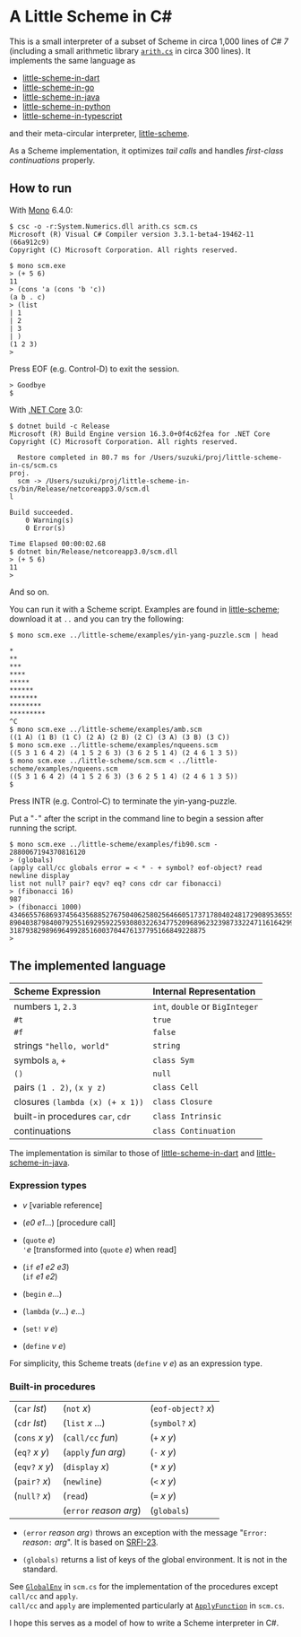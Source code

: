# A Little Scheme in C#

This is a small interpreter of a subset of Scheme
in circa 1,000 lines of _C# 7_
(including a small arithmetic library
[`arith.cs`](arith.cs) in circa 300 lines).
It implements the same language as

- [little-scheme-in-dart](https://github.com/nukata/little-scheme-in-dart)
- [little-scheme-in-go](https://github.com/nukata/little-scheme-in-go)
- [little-scheme-in-java](https://github.com/nukata/little-scheme-in-java)
- [little-scheme-in-python](https://github.com/nukata/little-scheme-in-python)
- [little-scheme-in-typescript](https://github.com/nukata/little-scheme-in-typescript)

and their meta-circular interpreter, 
[little-scheme](https://github.com/nukata/little-scheme).

As a Scheme implementation, 
it optimizes _tail calls_ and handles _first-class continuations_ properly.


## How to run

With [Mono](https://www.mono-project.com) 6.4.0:

```
$ csc -o -r:System.Numerics.dll arith.cs scm.cs
Microsoft (R) Visual C# Compiler version 3.3.1-beta4-19462-11 (66a912c9)
Copyright (C) Microsoft Corporation. All rights reserved.

$ mono scm.exe
> (+ 5 6)
11
> (cons 'a (cons 'b 'c))
(a b . c)
> (list
| 1
| 2
| 3
| )
(1 2 3)
> 
```

Press EOF (e.g. Control-D) to exit the session.

```
> Goodbye
$ 
```

With [.NET Core](https://github.com/dotnet/core) 3.0:

```
$ dotnet build -c Release
Microsoft (R) Build Engine version 16.3.0+0f4c62fea for .NET Core
Copyright (C) Microsoft Corporation. All rights reserved.

  Restore completed in 80.7 ms for /Users/suzuki/proj/little-scheme-in-cs/scm.cs
proj.
  scm -> /Users/suzuki/proj/little-scheme-in-cs/bin/Release/netcoreapp3.0/scm.dl
l

Build succeeded.
    0 Warning(s)
    0 Error(s)

Time Elapsed 00:00:02.68
$ dotnet bin/Release/netcoreapp3.0/scm.dll
> (+ 5 6)
11
> 
```

And so on.


You can run it with a Scheme script.
Examples are found in 
[little-scheme](https://github.com/nukata/little-scheme);
download it at `..` and you can try the following:


```
$ mono scm.exe ../little-scheme/examples/yin-yang-puzzle.scm | head

*
**
***
****
*****
******
*******
********
*********
^C
$ mono scm.exe ../little-scheme/examples/amb.scm
((1 A) (1 B) (1 C) (2 A) (2 B) (2 C) (3 A) (3 B) (3 C))
$ mono scm.exe ../little-scheme/examples/nqueens.scm
((5 3 1 6 4 2) (4 1 5 2 6 3) (3 6 2 5 1 4) (2 4 6 1 3 5))
$ mono scm.exe ../little-scheme/scm.scm < ../little-scheme/examples/nqueens.scm
((5 3 1 6 4 2) (4 1 5 2 6 3) (3 6 2 5 1 4) (2 4 6 1 3 5))
$ 
```

Press INTR (e.g. Control-C) to terminate the yin-yang-puzzle.

Put a "`-`" after the script in the command line to begin a session 
after running the script.

```
$ mono scm.exe ../little-scheme/examples/fib90.scm -
2880067194370816120
> (globals)
(apply call/cc globals error = < * - + symbol? eof-object? read newline display
list not null? pair? eqv? eq? cons cdr car fibonacci)
> (fibonacci 16)
987
> (fibonacci 1000)
43466557686937456435688527675040625802564660517371780402481729089536555417949051
89040387984007925516929592259308032263477520968962323987332247116164299644090653
3187938298969649928516003704476137795166849228875
> 
```


## The implemented language

| Scheme Expression                   | Internal Representation             |
|:------------------------------------|:------------------------------------|
| numbers `1`, `2.3`                  | `int`, `double` or `BigInteger`     |
| `#t`                                | `true`                              |
| `#f`                                | `false`                             |
| strings `"hello, world"`            | `string`                            |
| symbols `a`, `+`                    | `class Sym`                         |
| `()`                                | `null`                              |
| pairs `(1 . 2)`, `(x y z)`          | `class Cell`                        |
| closures `(lambda (x) (+ x 1))`     | `class Closure`                     |
| built-in procedures `car`, `cdr`    | `class Intrinsic`                   |
| continuations                       | `class Continuation`                |


The implementation is similar to those of
[little-scheme-in-dart](https://github.com/nukata/little-scheme-in-dart) and
[little-scheme-in-java](https://github.com/nukata/little-scheme-in-java).


### Expression types

- _v_  [variable reference]

- (_e0_ _e1_...)  [procedure call]

- (`quote` _e_)  
  `'`_e_ [transformed into (`quote` _e_) when read]

- (`if` _e1_ _e2_ _e3_)  
  (`if` _e1_ _e2_)

- (`begin` _e_...)

- (`lambda` (_v_...) _e_...)

- (`set!` _v_ _e_)

- (`define` _v_ _e_)

For simplicity, this Scheme treats (`define` _v_ _e_) as an expression type.


### Built-in procedures

|                      |                          |                     |
|:---------------------|:-------------------------|:--------------------|
| (`car` _lst_)        | (`not` _x_)              | (`eof-object?` _x_) |
| (`cdr` _lst_)        | (`list` _x_ ...)         | (`symbol?` _x_)     |
| (`cons` _x_ _y_)     | (`call/cc` _fun_)        | (`+` _x_ _y_)       |
| (`eq?` _x_ _y_)      | (`apply` _fun_ _arg_)    | (`-` _x_ _y_)       |
| (`eqv?` _x_ _y_)     | (`display` _x_)          | (`*` _x_ _y_)       |
| (`pair?` _x_)        | (`newline`)              | (`<` _x_ _y_)       |
| (`null?` _x_)        | (`read`)                 | (`=` _x_ _y_)       |
|                      | (`error` _reason_ _arg_) | (`globals`)         |

- `(error` _reason_ _arg_`)` throws an exception with the message
  "`Error:` _reason_`:` _arg_".
  It is based on [SRFI-23](https://srfi.schemers.org/srfi-23/srfi-23.html).

- `(globals)` returns a list of keys of the global environment.
  It is not in the standard.

See [`GlobalEnv`](scm.cs#L338-L392)
in `scm.cs` for the implementation of the procedures
except `call/cc` and `apply`.  
`call/cc` and `apply` are implemented particularly at 
[`ApplyFunction`](scm.cs#L528-L565) in `scm.cs`.

I hope this serves as a model of how to write a Scheme interpreter in C#.
